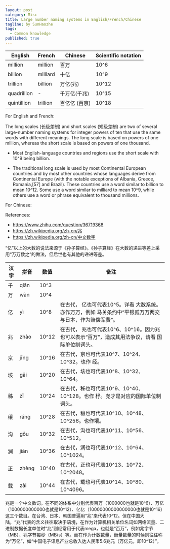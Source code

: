 ```yaml
---
layout: post
category: Misc
title: Large number naming systems in English/French/Chinese
tagline: by SunHaozhe
tags: 
  - Common knowledge
published: true
---
```


| English     | French   | Chinese | Scientific notation |
|-------------|----------|---------|---------------------|
| million     | million  | 百万    | 10^6                |
| billion     | milliard | 十亿    | 10^9                |
| trillion    | billion  | 万亿(兆)    | 10^12               |
| quadrillion | -        | 千万亿(千兆)       | 10^15               |
| quintillion | trillion | 百亿亿 (百京)      | 10^18               |

For English and French:

The long scales (长级差制) and short scales (短级差制) are two of several large-number naming systems for integer powers 
of ten that use the same words with different meanings. The long scale is based on powers of 
one million, whereas the short scale is based on powers of one thousand.


* Most English-language countries and regions use the short scale with 10^9 being billion. 

* The traditional long scale is used by most Continental European countries and by most other 
countries whose languages derive from Continental Europe (with the notable exceptions of Albania, 
Greece, Romania,[57] and Brazil). These countries use a word similar to billion to mean 10^12. Some 
use a word similar to milliard to mean 10^9, while others use a word or phrase equivalent to thousand 
millions.

For Chinese:

References:
* https://www.zhihu.com/question/36719368 
* https://zh.wikipedia.org/zh-cn/兆 
* https://zh.wikipedia.org/zh-cn/中文数字 

“亿”以上的大数的说法来源于《孙子算经》。《孙子算经》在大数的递进等差上采用“万万数之”的做法，但后世也有其他的递进等差。

| 汉字 | 拼音  | 数值  | 备注                                                                                                   |
|----|-------|-------|---------------------------------------------------------------------------------------------------------|
| 千 | qiān  | 10^3  |                                                                                                         |
| 万 | wàn   | 10^4  |                                                                                                         |
| 亿 | yì    | 10^8  | 在古代， 亿也可代表10^5。详看 大数系统。亦作万万，例如 马关条约中“平银贰万万两交与日本，作为赔偿军费”。 |
| 兆 | zhào  | 10^12 | 在古代， 兆也可代表10^6、10^16。因为兆也可以表示“百万”，造成其用法争议，请看 国际单位制词头。           |
| 京 | jīng  | 10^16 | 在古代，京也可代表10^7、10^24、10^32。也作 经。                                                         |
| 垓 | gāi   | 10^20 | 在古代，垓也可代表10^8、10^32、10^64。                                                                  |
| 秭 | zǐ    | 10^24 | 在古代，秭也可代表10^9、10^40、10^128。也作 杼。尧才是对应的国际单位制词头。                            |
| 穰 | ráng  | 10^28 | 在古代，穰也可代表10^10、10^48、10^256。也作壤。                                                        |
| 沟 | gōu   | 10^32 | 在古代，沟也可代表10^11、10^56、10^512。                                                                |
| 涧 | jiàn  | 10^36 | 在古代，涧也可代表10^12、10^64、10^1024。                                                               |
| 正 | zhèng | 10^40 | 在古代，正也可代表10^13、10^72、10^2048。                                                               |
| 载 | zài   | 10^44 | 在古代，载也可代表10^14、10^80、10^4096。                                                               |


兆是一个中文数词。在不同的体系中分别代表百万（1000000也就是10^6）、万亿（1000000000000也就是10^12）、亿亿（10000000000000000也就是10^16）这三个数目。在台湾、日本、韩国普遍用“兆”来代表10^12。但在中国大陆，“兆”代表的含义往往取决于语境，在作为计算机相关单位名词如网络流量、二进制数据长度单位时“兆”则经常用于代表mega，也就是“百万”，例如兆字节（MB），兆字节每秒（MB/s）等。而在作为计数数量，衡量数量的时候则往往称为“万亿”，如“中国电子讯息产业总收入达人民币5.6兆元（万亿元，即10^12）”。

